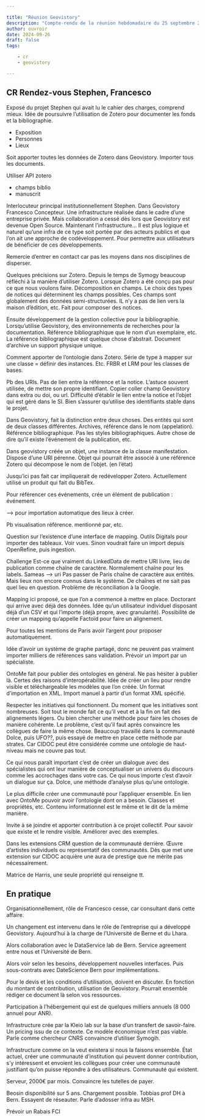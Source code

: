 ```yaml
---

title: "Réunion Geovistory"
description: "Compte-rendu de la réunion hebdomadaire du 25 septembre 2024"
author: ouvroir
date: 2024-09-26
draft: false
tags:

    - cr 
    - geovistory    

---
```


## CR Rendez-vous Stephen, Francesco

Exposé du projet
Stephen qui avait lu le cahier des charges, comprend mieux.
Idée de poursuivre l’utilisation de Zotero pour documenter les fonds et la bibliographie.

- Exposition
- Personnes
- Lieux

Soit apporter toutes les données de Zotero dans Geovistory. Importer tous les documents.

Utiliser API zotero
- champs biblio
- manuscrit

Interlocuteur principal institutionnellement Stephen. Dans Geovistory Francesco Concepteur. Une infrastructure réalisée dans le cadre d’une entreprise privée. Mais collaboration a cessé dès lors que Geovistory est devenue Open Source. Maintenant l’infrastructure... Il est plus logique et naturel qu’une infra de ce type soit portée par des acteurs publics et que l’on ait une approche de codéveloppement. Pour permettre aux utilisateurs de bénéficier de ces développements.

Remercie d’entrer en contact car pas les moyens dans nos disciplines de disperser.

Quelques précisions sur Zotero. Depuis le temps de Symogy beaucoup réfléchi à la manière d’utiliser Zotero. Lorsque Zotero a été conçu pas pour ce que nous voulons faire. Décomposition en champs. Le choix des types de notices qui déterminent les champs possibles. Ces champs sont globalement des données semi-structurées. IL n’y a pas de lien vers la maison d’édition, etc. Fait pour composer des notices.

Ensuite développement de la gestion collective pour la bibliographie. Lorsqu’utilise Geovistory, des environnements de recherches pour la documentation. Référence bibliographique que le nom d’un exemplaire, etc. La référence bibliographique est quelque chose d’abstrait. Document d’archive un support physique unique.

Comment apporter de l’ontologie dans Zotero. Série de type à mapper sur une classe = définir des instances. Etc.
FRBR et LRM pour les classes de bases.

Pb des URIs. Pas de lien entre la référence et la notice.
L’astuce souvent utilisée, de mettre son propre identifiant. Copier coller champ Geovistory dans extra ou doi, ou url. Difficulté d’établir le lien entre la notice et l’objet qui est géré dans le SI. Bien s’assurer qu’utilise des identifiants stable dans le projet.

Dans Geovistory, fait la distinction entre deux choses. Des entités qui sont de deux classes différentes. Archives, référence dans le nom (appelation). Référence bibliographique. Pas les styles bibliographiques.
Autre chose de dire qu’il existe l’événement de la publication, etc.

Dans geovistory créée un objet, une instance de la classe manifestation. Dispose d’une URI pérenne. Objet qui pourrait être associé à une référence Zotero qui décompose le nom de l’objet. (en l’état)

Jusqu’ici pas fait car impliquerait de redévelopper Zotero. Actuellement utilisé un produit qui fait du BibTex. 

Pour référencer ces événements, crée un élément de publication : événement.

--> pour importation automatique des lieux à créer.

Pb visualisation référence.
mentionné par, etc.

Question sur l’existence d’une interface de mapping. Outils Digitals pour importer des tableaux.
Voir vues.
Sinon voudrait faire un import depuis OpenRefine, puis ingestion.

Challenge
Est-ce que vraiment du LinkedData de mettre URI livre, lieu de publication comme chaîne de caractère. Normalement chaîne pour les labels. Sameas --> uri
Pas passer de Paris chaîne de caractère aux entités. Mais lieux non encore connus dans le système. De chaînes et ne sait pas quel lieu en question. Problème de réconciliation à la Google.

Mapping ici proposé, ce que l’on a commencé à mettre en place. Doctorant qui arrive avec déjà des données. Idée qu’un utilisateur individuel disposant déjà d’un CSV et qui l’importe (déjà propre, avec granularité). Possibilité de créer un mapping qu’appelle Factoïd pour faire un alignement.

Pour toutes les mentions de Paris avoir l’argent pour proposer automatiquement. 

Idée d’avoir un système de graphe partagé, donc ne peuvent pas vraiment importer milliers de références sans validation. Prévoir un import par un spécialiste.

OntoMe fait pour publier des ontologies en général. Ne pas hésiter à publier là. Certes des raisons d’interopérabilité. Idée de créer un lieu pour rendre visible et téléchargeable les modèles que l’on créée. Un format d’importation en XML. Import manuel à partir d’un format XML spécifié.

Respecter les initiatives qui fonctionnent. Du moment que les initiatives sont nombreuses. Soit tout le monde fait ce qu’il veut et à la fin on fait des alignements légers. Ou bien chercher une méthode pour faire les choses de manière cohérente. Le problème, c’est qu’il faut après convaincre les collègues de faire la même chose. Beaucoup travaillé dans la communauté Dolce, puis UFO??, puis essayé de mettre en place cette méthode par strates. Car CIDOC peut être considérée comme une ontologie de haut-niveau mais ne couvre pas tout.

Ce qui nous paraît important c’est de créer un dialogue avec des spécialistes qui ont leur manière de conceptualiser un univers du discours comme les accrochages dans votre cas. Ce qui nous importe c’est d’avoir un dialogue sur ça. Dolce, une méthode d’analyse plus qu’une ontologie.

Le plus difficile créer une communauté pour l’appliquer ensemble. En lien avec OntoMe pouvoir avoir l’ontologie dont on a besoin. Classes et propriétés, etc. Contenu informationnel est le même et le dit de la même manière.

Invite à se joindre et apporter contribution à ce projet collectif. Pour savoir que existe et le rendre visible. Améliorer avec des exemples. 

Dans les extensions CRM question de la communauté derrière. Œuvre d’artistes individuels ou représentatif des communautés. Dès que met une extension sur CIDOC acquière une aura de prestige que ne mérite pas nécessairement.

Matrice de Harris, une seule propriété qui renseigne tt. 

## En pratique

Organisationnellement, rôle de Francesco cesse, car consultant dans cette affaire.

Un changement est intervenu dans le rôle de l’entreprise qui a développé Geovistory. Aujourd’hui à la charge de l’Université de Berne et du Lhara. 

Alors collaboration avec le DataService lab de Bern. Service agreement entre nous et l’Université de Bern.

Alors voir selon les besoins, développement nouvelles interfaces. Puis sous-contrats avec DateScience Bern pour implémentations.

Pour le devis et les conditions d’utilisation, doivent en discuter. En fonction du montant de contribution, utilisation de Geovistory. Pourrait ensemble rédiger ce document là selon vos ressources.

Participation à l’hébergement qui est de quelques milliers annuels (8 000 annuel pour ANR).

Infrastructure crée par la Kleio lab sur la base d’un transfert de savoir-faire. Un pricing issu de ce contexte. Ce modèle économique n’est pas viable. Parle comme chercheur CNRS convaincre d’utiliser Symogih.

Infrastructure comme on la veut existera si nous la faisons ensemble. État actuel, créer une communauté  d’institution qui peuvent donner contribution, s’y intéressent et envoient les collègues pour créer une communauté justifiant qu’on puisse répondre à des utilisateurs. Communauté qui existent.

Serveur, 2000€ par mois. Convaincre les tutelles de payer. 

Beosin disponibilité sur 5 ans. Chargement possible.
Tobbias prof DH à Bern. Essayent de réseauter. Parle d’adosser infra au MSH.

Prévoir un Rabais FCI